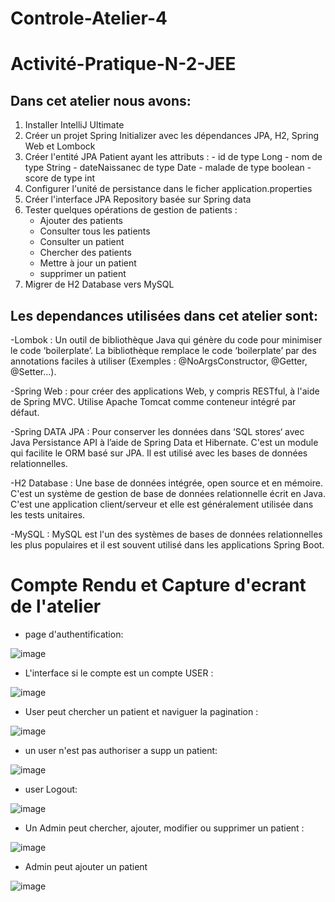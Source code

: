 # Controle-Atelier-4

# Activité-Pratique-N-2-JEE

## Dans cet atelier nous avons:

1. Installer IntelliJ Ultimate
2. Créer un projet Spring Initializer avec les dépendances JPA, H2, Spring Web et Lombock
3. Créer l'entité JPA Patient ayant les attributs :
       - id de type Long
       - nom de type String
       - dateNaissanec de type Date
       - malade de type boolean
       - score de type int
4. Configurer l'unité de persistance dans le ficher application.properties 
5. Créer l'interface JPA Repository basée sur Spring data
6. Tester quelques opérations de gestion de patients :
    - Ajouter des patients
    - Consulter tous les patients
    - Consulter un patient
    - Chercher des patients
    - Mettre à jour un patient 
    - supprimer un patient
7. Migrer de H2 Database vers MySQL 

## Les dependances utilisées dans cet atelier sont:
 -Lombok : Un outil de bibliothèque Java qui génère du code pour minimiser le code ‘boilerplate’. La bibliothèque remplace le code ‘boilerplate’ par des annotations faciles à utiliser (Exemples : @NoArgsConstructor, @Getter, @Setter…). 
 
 -Spring Web : pour créer des applications Web, y compris RESTful, à l'aide de Spring MVC. Utilise Apache Tomcat comme conteneur intégré par défaut.
 
 -Spring DATA JPA : Pour conserver les données dans ‘SQL stores‘ avec Java Persistance API à l’aide de Spring Data et Hibernate. C'est un module qui facilite le ORM basé sur JPA. Il est utilisé avec les bases de données relationnelles.
 
  -H2 Database : Une base de données intégrée, open source et en mémoire. C'est un système de gestion de base de données relationnelle écrit en Java. C'est une application client/serveur et elle est généralement utilisée dans les tests unitaires.
  
  -MySQL : MySQL est l'un des systèmes de bases de données relationnelles les plus populaires et il est souvent utilisé dans les applications Spring Boot.
  
  
   # Compte Rendu et Capture d'ecrant de l'atelier
  
  * page d'authentification:
  
  ![image](https://user-images.githubusercontent.com/72994860/232752580-f31b71ed-ec09-495a-b7d1-eae64028eb12.png)
  
  * L'interface si le compte est un compte USER :
  
  ![image](https://user-images.githubusercontent.com/72994860/232757166-f9d895c2-6cbe-4522-b512-517360f87dba.png)

  * User peut chercher un patient et naviguer la pagination :
  
  ![image](https://user-images.githubusercontent.com/72994860/232757377-0d4bd081-de85-46f4-ab1c-d569dd10223c.png)
  
  * un user n'est pas authoriser a supp un patient:
  
  ![image](https://user-images.githubusercontent.com/72994860/232758232-2cdbffa5-a707-4cd0-8ae2-1be8a480432f.png)
 
  * user Logout:
   
   ![image](https://user-images.githubusercontent.com/72994860/232758776-73286e79-ea5e-4fd3-a7a6-fd532dfe4726.png)
  
  * Un Admin peut chercher, ajouter, modifier ou supprimer un patient :
  
  ![image](https://user-images.githubusercontent.com/72994860/232760652-93f182e0-3ac6-42bc-a2cd-a6d5d863a913.png)
  
  * Admin peut ajouter un patient 
  
  ![image](https://user-images.githubusercontent.com/72994860/232802213-117b2ccd-52fd-45c6-b2b9-b4fe3d86baf5.png)
